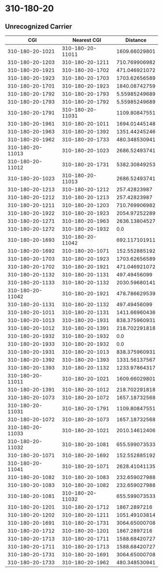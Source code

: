 # 310-180-20
## Unrecognized Carrier


| CGI | Nearest CGI | Distance |
|-----|-------------|----------|
| 310-180-20-1021 | 310-180-20-11011 | 1609.66029801 |
| 310-180-20-1203 | 310-180-20-1211 | 710.769906982 |
| 310-180-20-1921 | 310-180-20-1702 | 471.046921072 |
| 310-180-20-1923 | 310-180-20-1703 | 1703.62656589 |
| 310-180-20-1701 | 310-180-20-1923 | 1840.08742759 |
| 310-180-20-1792 | 310-180-20-1793 | 5.55985249689 |
| 310-180-20-1793 | 310-180-20-1792 | 5.55985249689 |
| 310-180-20-1791 | 310-180-20-11031 | 1109.80847551 |
| 310-180-20-1961 | 310-180-20-1011 | 1694.01445148 |
| 310-180-20-1963 | 310-180-20-1392 | 1351.44245246 |
| 310-180-20-1962 | 310-180-20-1733 | 480.348530941 |
| 310-180-20-11013 | 310-180-20-1023 | 2686.52493741 |
| 310-180-20-11012 | 310-180-20-1731 | 5382.30849253 |
| 310-180-20-1023 | 310-180-20-11013 | 2686.52493741 |
| 310-180-20-1213 | 310-180-20-1212 | 257.42823987 |
| 310-180-20-1212 | 310-180-20-1213 | 257.42823987 |
| 310-180-20-1211 | 310-180-20-1203 | 710.769906982 |
| 310-180-20-1922 | 310-180-20-1923 | 2054.97252289 |
| 310-180-20-1271 | 310-180-20-1963 | 2636.13804527 |
| 310-180-20-1272 | 310-180-20-1932 | 0.0 |
| 310-180-20-1693 | 310-180-20-11042 | 692.117101911 |
| 310-180-20-1692 | 310-180-20-1071 | 152.552885192 |
| 310-180-20-1703 | 310-180-20-1923 | 1703.62656589 |
| 310-180-20-1702 | 310-180-20-1921 | 471.046921072 |
| 310-180-20-1132 | 310-180-20-1131 | 497.49456099 |
| 310-180-20-1133 | 310-180-20-1132 | 2030.59680141 |
| 310-180-20-11042 | 310-180-20-1921 | 478.786629539 |
| 310-180-20-1131 | 310-180-20-1132 | 497.49456099 |
| 310-180-20-1011 | 310-180-20-1131 | 1411.66960436 |
| 310-180-20-1013 | 310-180-20-1931 | 838.375960931 |
| 310-180-20-1012 | 310-180-20-1391 | 218.702291818 |
| 310-180-20-1932 | 310-180-20-1932 | 0.0 |
| 310-180-20-1933 | 310-180-20-1932 | 0.0 |
| 310-180-20-1931 | 310-180-20-1013 | 838.375960931 |
| 310-180-20-1392 | 310-180-20-1393 | 1331.56137567 |
| 310-180-20-1393 | 310-180-20-1132 | 1233.97864317 |
| 310-180-20-11011 | 310-180-20-1021 | 1609.66029801 |
| 310-180-20-1391 | 310-180-20-1012 | 218.702291818 |
| 310-180-20-1073 | 310-180-20-1072 | 1657.18732568 |
| 310-180-20-11031 | 310-180-20-1791 | 1109.80847551 |
| 310-180-20-1072 | 310-180-20-1073 | 1657.18732568 |
| 310-180-20-11033 | 310-180-20-1021 | 2010.14612406 |
| 310-180-20-11032 | 310-180-20-1081 | 655.599073533 |
| 310-180-20-1071 | 310-180-20-1692 | 152.552885192 |
| 310-180-20-11041 | 310-180-20-1071 | 2628.41041135 |
| 310-180-20-1082 | 310-180-20-1083 | 232.659027988 |
| 310-180-20-1083 | 310-180-20-1082 | 232.659027988 |
| 310-180-20-1081 | 310-180-20-11032 | 655.599073533 |
| 310-180-20-1201 | 310-180-20-1712 | 1867.2897216 |
| 310-180-20-1202 | 310-180-20-1211 | 1051.49103814 |
| 310-180-20-1691 | 310-180-20-1731 | 3064.65000708 |
| 310-180-20-1712 | 310-180-20-1201 | 1867.2897216 |
| 310-180-20-1713 | 310-180-20-1711 | 1588.68420727 |
| 310-180-20-1711 | 310-180-20-1713 | 1588.68420727 |
| 310-180-20-1731 | 310-180-20-1691 | 3064.65000708 |
| 310-180-20-1733 | 310-180-20-1962 | 480.348530941 |
